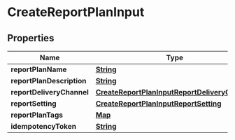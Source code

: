

# CreateReportPlanInput


## Properties

| Name | Type | Description | Notes |
|------------ | ------------- | ------------- | -------------|
|**reportPlanName** | [**String**](String.md) |  |  |
|**reportPlanDescription** | [**String**](String.md) |  |  [optional] |
|**reportDeliveryChannel** | [**CreateReportPlanInputReportDeliveryChannel**](CreateReportPlanInputReportDeliveryChannel.md) |  |  |
|**reportSetting** | [**CreateReportPlanInputReportSetting**](CreateReportPlanInputReportSetting.md) |  |  |
|**reportPlanTags** | [**Map**](Map.md) |  |  [optional] |
|**idempotencyToken** | [**String**](String.md) |  |  [optional] |



